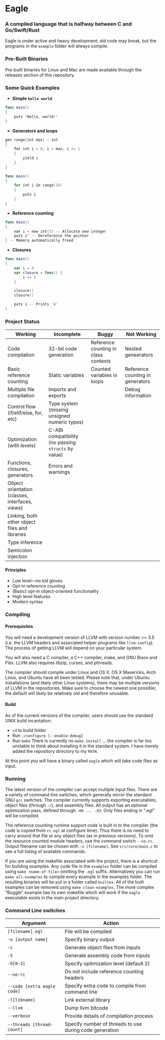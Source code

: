 # Eagle
### A compiled language that is halfway between C and Go/Swift/Rust

Eagle is under active and heavy development; old code may break, but the programs in the `example` folder
will always compile.

### Pre-Built Binaries

Pre-built binaries for Linux and Mac are made available through the releases
section of this repository.

### Some Quick Examples

 * **Simple `hello world`**

```swift
func main()
{
    puts 'Hello, world!'
}
```

 * **Generators and loops**

```swift
gen range(int max) : int
{
    for int i = 0; i < max; i += 1
    {
        yield i
    }
}

func main()
{
    for int i in range(10)
    {
        puts i
    }
}
```
 * **Reference counting**

```swift
func main()
{
    var i = new int(5) -- Allocate new integer
    puts i^ -- Dereference the pointer
} -- Memory automatically freed
```

 * **Closures**

```swift
func main()
{
    var i = 0
    var closure = func() {
        i += 2
    }

    closure()
    closure()

    puts i -- Prints '4'
}
```

### Project Status

| Working | Incomplete | Buggy | Not Working |
| ------- | ----------- |----|----|
| Code compilation | 32-bit code generation | Reference counting in class contexts | Nested geneerators |
| Basic reference counting | Static variables | Counted variables in loops | Reference counting in generators |
| Multiple file compilation | Imports and exports | | Debug information |
| Control flow (if/elif/else, for, etc) | Type system (missing unsigned numeric types) |
| Optimization (with levels) | C-ABI compatibility (no passing `structs` by value) |
| Functions, closures, generators | Errors and warnings |
| Object orientation (classes, interfaces, views) |
| Linking, both other object files and libraries |
| Type inference |
| Semicolon injection |

#### Principles
 * Low level—no kid gloves
 * Opt-in reference counting
 * (Basic) opt-in object-oriented functionality
 * High level features
 * Modern syntax

### Compiling
#### Prerequisites
You will need a development version of LLVM with version number >= 3.5 (i.e. the LLVM headers
and associated helper programs
like `llvm-config`). The process of getting LLVM will depend on your particular system.

You will also need a C compiler, a C++ compiler, make, and GNU Bison and Flex. LLVM also requires
libzip, curses, and pthreads.

The compiler should compile under Linux and OS X. OS X Mavericks, Arch Linux, and Ubuntu have
all been tested. Please note that, under Ubuntu installations (and likely other Linux systems),
there may be multiple versions of LLVM in the repositories. Make sure to choose the newest one
possible; the default will likely be relatively old and therefore unusable.

#### Build
As of the current versions of the compiler, users should use the standard UNIX build incantation:
 * `cd` to build folder
 * Run `./configure [--enable-debug]`
 * Run `make`
There is currently no `make install` ... the compiler is far too unstable to think about installing
it in the standard system. I have merely added the repository directory to my `PATH`.

At this point you will have a binary called `eagle` which will take code files as input.

### Running
The latest version of the compiler can accept multiple input files. There are a variety of command
line switches, which generally mirror the standard GNU `gcc` switches. The compiler currently supports
exporting executables, object files (through `-c`), and assembly files. All output has an optional
optimization pass, defined through `-O0 ... -O3`. Only files ending in ".egl" will be
compiled.

The reference counting runtime support code is built in
to the compiler (the code is copied from `rc.egl` at configure time). Thus there is no need to carry
around that file or any object files (as in previous versions). To omit the resource counted module
headers, use the command switch `--no-rc`. Output filename can be chosen with `-o [filename]`.
See `src/core/main.c` to see a full listing of available commands.

If you are using the makefile associated with the project, there is a shortcut for building examples.
Any code file in the
`examples` folder can be compiled using `make <name-of-file>` omitting the `.egl` suffix.
Alternatively you can run `make all-examples` to compile every example in the examples folder. The
resulting binaries will be put in a folder called `builtex`. All of the built examples can be removed
using `make clean-examples`. The more complex "Boggle" example has its own makefile which will work if
the `eagle` executable exists in the main project directory.

### Command Line switches
| Argument | Action |
|---------|--------|
| `[filename].egl` | File will be compiled |
| `-o [output name]` | Specify binary output |
| `-c` | Generate object files from inputs |
| `-S` | Generate assembly code from inputs |
| `-O[0-3]` | Specify optimization level (default 2) |
| `--no-rc` | Do not include reference counting headers |
| `--code [extra eagle code]` | Specify extra code to compile from command line |
| `-l[libname]` | Link external library |
| `--llvm` | Dump llvm bitcode |
| `--verbose` | Provide details of compilation process |
| `--threads [thread-count]` | Specify number of threads to use during code generation |
